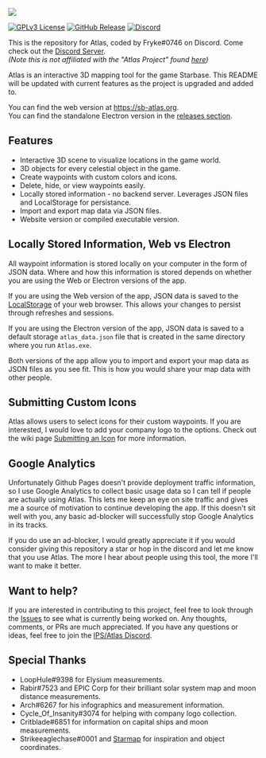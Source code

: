 ![](https://i.imgur.com/apTDwvA.png)

[![GPLv3 License](https://img.shields.io/static/v1?label=Licence&message=GPL%20v3&color=green)](https://opensource.org/licenses/) [![GitHub Release](https://img.shields.io/static/v1?label=Version&message=2.4.0&color=blue)]() [![Discord](https://img.shields.io/static/v1?label=Discord&message=Click%20to%20Join&color=purple)](https://discord.gg/Vafdx5JWBh)

This is the repository for Atlas, coded by Fryke#0746 on Discord. Come check out the [Discord Server](https://discord.gg/Vafdx5JWBh).
<br>
_(Note this is not affiliated with the "Atlas Project" found [here](https://discord.gg/TURc9vNu))_

Atlas is an interactive 3D mapping tool for the game Starbase. This README will be updated with current features as the project is upgraded and added to.

You can find the web version at <https://sb-atlas.org>.<br>
You can find the standalone Electron version in the [releases section](https://github.com/Tmktahu/atlas/releases).

## Features

- Interactive 3D scene to visualize locations in the game world.
- 3D objects for every celestial object in the game.
- Create waypoints with custom colors and icons.
- Delete, hide, or view waypoints easily.
- Locally stored information - no backend server. Leverages JSON files and LocalStorage for persistance.
- Import and export map data via JSON files.
- Website version or compiled executable version.

## Locally Stored Information, Web vs Electron

All waypoint information is stored locally on your computer in the form of JSON data. Where and how this information is stored depends on whether you are using the Web or Electron versions of the app.

If you are using the Web version of the app, JSON data is saved to the [LocalStorage](https://developer.mozilla.org/en-US/docs/Web/API/Web_Storage_API) of your web browser. This allows your changes to persist through refreshes and sessions.

If you are using the Electron version of the app, JSON data is saved to a default storage `atlas_data.json` file that is created in the same directory where you run `Atlas.exe`.

Both versions of the app allow you to import and export your map data as JSON files as you see fit. This is how you would share your map data with other people.

## Submitting Custom Icons

Atlas allows users to select icons for their custom waypoints. If you are interested, I would love to add your company logo to the options. Check out the wiki page [Submitting an Icon](https://github.com/Tmktahu/atlas/wiki/Submitting-an-Icon) for more information.

## Google Analytics

Unfortunately Github Pages doesn't provide deployment traffic information, so I use Google Analytics to collect basic usage data so I can tell if people are actually using Atlas. This lets me keep an eye on site traffic and gives me a source of motivation to continue developing the app. If this doesn't sit well with you, any basic ad-blocker will successfully stop Google Analytics in its tracks.

If you do use an ad-blocker, I would greatly appreciate it if you would consider giving this repository a star or hop in the discord and let me know that you use Atlas. The more I hear about people using this tool, the more I'll want to make it better.

## Want to help?

If you are interested in contributing to this project, feel free to look through the [Issues](https://github.com/Tmktahu/atlas/issues) to see what is currently being worked on. Any thoughts, comments, or PRs are much appreciated. If you have any questions or ideas, feel free to join the [IPS/Atlas Discord](https://discord.gg/Vafdx5JWBh).

## Special Thanks

- LoopHule#9398 for Elysium measurements.
- Rabir#7523 and EPIC Corp for their brilliant solar system map and moon distance measurements.
- Arch#6267 for his infographics and measurement information.
- Cycle_Of_Insanity#3074 for helping with company logo collection.
- Critblade#6851 for information on capital ships and moon measurements.
- Strikeeaglechase#0001 and [Starmap](https://github.com/Collective-SB/Starmap) for inspiration and object coordinates.
